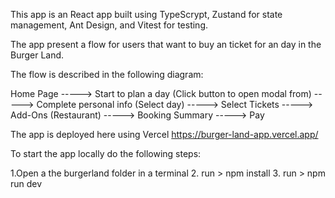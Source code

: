This app is an React app built using TypeScrypt, Zustand for state management, Ant Design, and Vitest for testing.

The app present a flow for users that want to buy an ticket for an day in the Burger Land.

The flow is described in the following diagram:


Home Page  ----->  Start to plan a day (Click button to open modal from) -----> Complete personal info (Select day)  -----> Select Tickets -----> Add-Ons (Restaurant) -----> Booking Summary -----> Pay

The app is deployed here using Vercel https://burger-land-app.vercel.app/ 

To start the app locally do the following steps:

1.Open a the burgerland folder in a terminal
2. run > npm install
3. run > npm run dev
